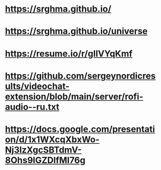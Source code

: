 # https://srghma.github.io/

# https://srghma.github.io/universe

# https://resume.io/r/gIIVYqKmf

# https://github.com/sergeynordicresults/videochat-extension/blob/main/server/rofi-audio--ru.txt

# https://docs.google.com/presentation/d/1x1WXcqXbxWo-Nj3lzXgcSBTdmV-8Ohs9lGZDlfMI76g

